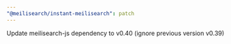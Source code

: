 ```yaml
---
"@meilisearch/instant-meilisearch": patch
---
```


Update meilisearch-js dependency to v0.40 (ignore previous version v0.39)
